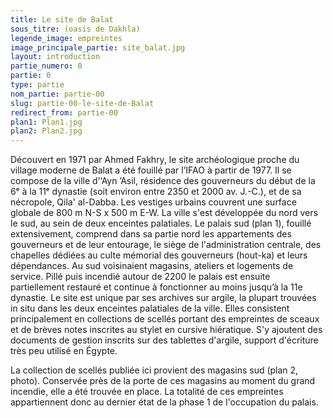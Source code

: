 ```yaml
---
title: Le site de Balat
sous_titre: (oasis de Dakhla)
legende_image: empreintes
image_principale_partie: site_balat.jpg
layout: introduction
partie_numero: 0
partie: 0
type: partie
nom_partie: partie-00
slug: partie-00-le-site-de-Balat
redirect_from: partie-00
plan1: Plan1.jpg
plan2: Plan2.jpg
---
```


Découvert en 1971 par Ahmed Fakhry, le site archéologique proche du village moderne de Balat a été fouillé par l’IFAO à partir de 1977. Il se compose de la ville d’‘Ayn ’Asil, résidence des gouverneurs du début de la 6ᵉ à la 11ᵉ dynastie (soit environ entre 2350 et 2000 av. J.-C.), et de sa nécropole, Qila' al-Dabba. Les vestiges urbains couvrent une surface globale de 800 m N-S x 500 m E-W. La ville s'est développée du nord vers le sud, au sein de deux enceintes palatiales. Le palais sud (plan 1), fouillé extensivement, comprend dans sa partie nord les appartements des gouverneurs et de leur entourage, le siège de l'administration centrale, des chapelles dédiées au culte mémorial des gouverneurs (hout-ka) et leurs dépendances. Au sud voisinaient magasins, ateliers et logements de service. Pillé puis incendié autour de 2200 le palais est ensuite partiellement restauré et continue à fonctionner au moins jusqu’à la 11e dynastie. 
Le site est unique par ses archives sur argile, la plupart trouvées in situ dans les deux enceintes palatiales de la ville. Elles consistent principalement en collections de scellés portant des empreintes de sceaux et de brèves notes inscrites au stylet en cursive hiératique. S'y ajoutent des documents de gestion inscrits sur des tablettes d'argile, support d'écriture très peu utilisé en Égypte. 

La collection de scellés publiée ici provient des magasins sud (plan 2, photo). Conservée près de la porte de ces magasins au moment du grand incendie, elle a été trouvée en place. La totalité de ces empreintes appartiennent donc au dernier état de la phase 1 de l'occupation du palais.

